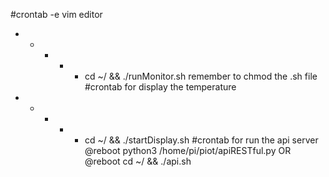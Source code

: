 #crontab -e
vim editor
  * * * * * cd ~/ && ./runMonitor.sh
remember to chmod the .sh file
#crontab for display the temperature
  * * * * * cd ~/ && ./startDisplay.sh
#crontab for run the api server
  @reboot python3 /home/pi/piot/apiRESTful.py OR
  @reboot cd ~/ && ./api.sh
